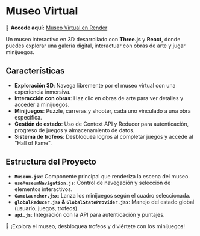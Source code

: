 # Museo Virtual

🔗 **Accede aquí:** [Museo Virtual en Render](https://themuseum.onrender.com)

Un museo interactivo en 3D desarrollado con **Three.js** y **React**, donde puedes explorar una galería digital, interactuar con obras de arte y jugar minijuegos.

## Características

- **Exploración 3D**: Navega libremente por el museo virtual con una experiencia inmersiva.
- **Interacción con obras**: Haz clic en obras de arte para ver detalles y acceder a minijuegos.
- **Minijuegos**: Puzzle, carreras y shooter, cada uno vinculado a una obra específica.
- **Gestión de estado**: Uso de Context API y Reducer para autenticación, progreso de juegos y almacenamiento de datos.
- **Sistema de trofeos**: Desbloquea logros al completar juegos y accede al "Hall of Fame".

## Estructura del Proyecto

- **`Museum.jsx`**: Componente principal que renderiza la escena del museo.
- **`useMuseumNavigation.js`**: Control de navegación y selección de elementos interactivos.
- **`GameLauncher.jsx`**: Lanza los minijuegos según el cuadro seleccionada.
- **`globalReducer.jsx` & `GlobalStateProvider.jsx`**: Manejo del estado global (usuario, juegos, trofeos).
- **`api.js`**: Integración con la API para autenticación y puntajes.

🎨 ¡Explora el museo, desbloquea trofeos y diviértete con los minijuegos!
